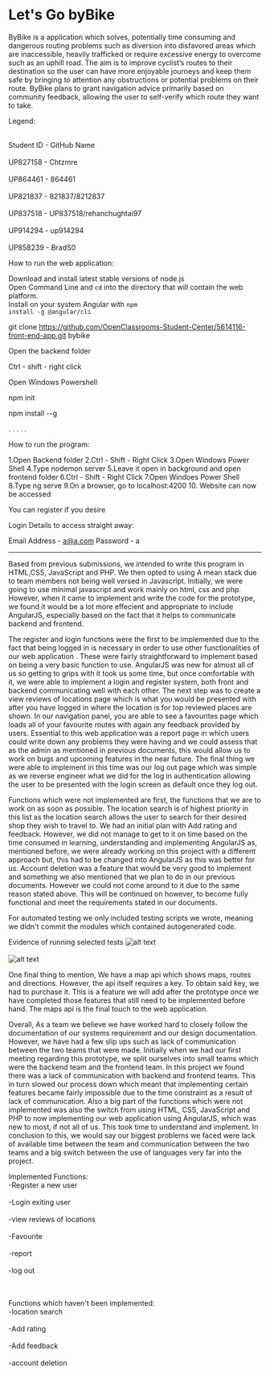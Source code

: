 <h1>Let's Go byBike</h1>

ByBike is a application which solves, potentially time consuming and dangerous routing problems such as diversion into disfavored areas which are inaccessible,  heavily trafficked or require excessive energy to overcome such as an uphill road. The aim is to improve cyclist’s routes to their destination so the user can have more enjoyable journeys and keep them safe by bringing to attention any obstructions or potential problems on their route. ByBike plans to grant navigation advice primarily based on community feedback, allowing the user to self-verify which route they want to take.

Legend:

<br>Student ID - GitHub Name</br>
<br>UP827158 - Chtzmre</br>
<br>UP864461 - 864461</br>
<br>UP821837 - 821837/8212837</br>
<br>UP837518 - UP837518/rehanchughtai97</br>
<br>UP914294 - up914294</br>
<br>UP858239 - BradS0</br>

How to run the web application:

Download and install latest stable versions of node.js<br/>
Open Command Line and <code>cd</code> into the directory that will contain the web platform.<br/>
Install on your system Angular with <code>npm install -g @angular/cli</code>

git clone https://github.com/OpenClassrooms-Student-Center/5614116-front-end-app.git bybike

Open the backend folder

Ctrl - shift - right click

Open Windows Powershell

npm init

npm install --g

.
.
.
.
.

How to run the program:

1.Open Backend folder
2.Ctrl - Shift - Right Click
3.Open Windows Power Shell
4.Type nodemon server
5.Leave it open in background and open frontend folder
6.Ctrl - Shift - Right Click
7.Open Windoes Power Shell
8.Type ng serve
9.On a browser, go to localhost:4200
10. Website can now be accessed

You can register if you desire

Login Details to access straight away:

Email Address - a@a.com
Password - a

-----------------------------------------------------------------------------------------------------------
Based from previous submissions, we intended to write this program in HTML,CSS, JavaScript and PHP. We then opted to using A mean stack due to team members not being well versed in Javascript. Initially, we were going to use minimal javascript and work mainly on html, css and php. However, when it came to implement and write the code for the prototype, we found it would be a lot more effecient and appropriate to include AngularJS, especially based on the fact that it helps to communicate backend and frontend. 

The register and login functions were the first to be implemented due to the fact that being logged in is necessary in order to use other functionalities of our web application . These were fairly straightforward to implement based on being a very basic function to use. AngularJS was new for almost all of us so getting to grips with it took us some time, but once comfortable with it, we were able to implement a login and register system, both front and backend communicating well with each other. The next step was to create a view reviews of locations page which is what you would be presented with after you have logged in where the location is for top reviewed places are shown. In our navigation panel, you are able to see a favourites page which loads all of your favourite routes with again any feedback provided by users. Essential to this web application was a report page in which users could write down any problems they were having and we could assess that as the admin as mentioned in previous documents, this would allow us to work on bugs and upcoming features in the near future. The final thing we were able to implement in this time was our log out page which was simple as we reverse engineer what we did for the log in authentication allowing the user to be presented with the login screen as default once they log out.

Functions which were not implemented are first, the functions that we are to work on as soon as possible. The location search is of highest priority in this list as the location search allows the user to search for their desired shop they wish to travel to. We had an initial plan with Add rating and feedback. However, we did not manage to get to it on time based on the time consumed in learning, understanding and implementing AngularJS as, mentioned before, we were already working on this project with a different approach but, this had to be changed into AngularJS as this was better for us. Account deletion was a feature that would be very good to implement and something we also mentioned that we plan to do in our previous documents. However we could not come around to it due to the same reason stated above. This will be continued on however, to become fully functional and meet the requirements stated in our documents.

For automated testing we only included testing scripts we wrote, meaning we didn't commit the modules which contained autogenerated code.

Evidence of running selected tests
![alt text](https://github.com/up914294/bybike/blob/master/Testing/Automated%20test%20running.png)
<br></br>
![alt text](https://github.com/up914294/bybike/blob/master/Testing/evidence%20of%20test.png)




One final thing to mention, We have a map api which shows maps, routes and directions. However, the api itself requires a key. To obtain said key, we had to purchase it. This is a feature we will add after the prototype once we have completed those features that still need to be implemented before hand. The maps api is the final touch to the web application.

Overall, As a team we believe we have worked hard to closely follow the documentation of our systems requirement and our design documentation. However, we have had a few slip ups such as lack of communication between the two teams that were made. Initially when we had our first meeting regarding this prototype, we split ourselves into small teams which were the backend team and the frontend team. In this project we found there was a lack of communication with backend and frontend teams. This in turn slowed our process down which meant that implementing certain features became fairly impossible due to the time constraint as a result of lack of communication. Also a big part of the functions which were not implemented was also the switch from using HTML, CSS, JavaScript and PHP to now implementing our web application using AngularJS, which was new to most, if not all of us. This took time to understand and implement. In conclusion to this, we would say our biggest problems we faced were lack of available time between the team and communication between the two teams and a big switch between the use of languages very far into the project. 

Implemented Functions:
<br>-Register a new user</br>
<br>-Login exiting user</br>
<br>-view reviews of locations</br>
<br>-Favourite</br>
<br>-report</br>
<br>-log out</br>
<br></br>

Functions which haven't been implemented:
<br>-location search</br>
<br>-Add rating</br>
<br>-Add feedback</br>
<br>-account deletion</br>
